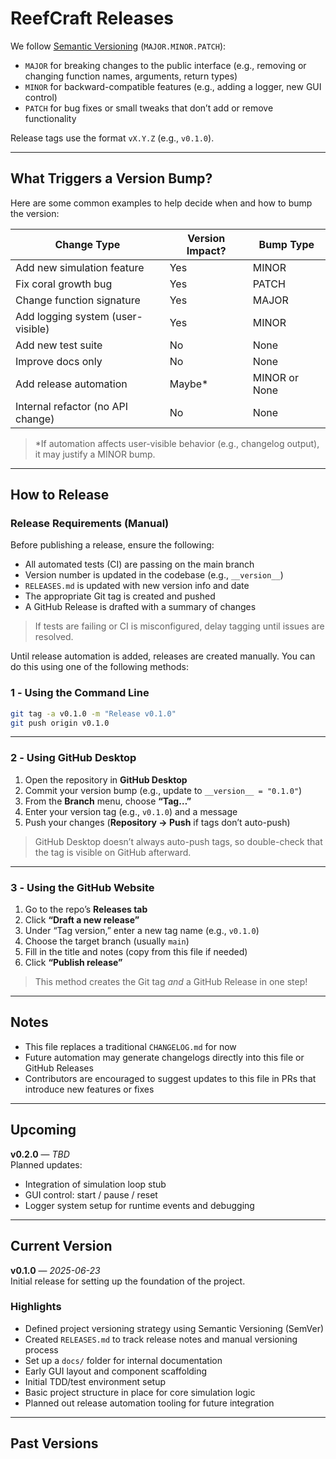 #  ReefCraft Releases

We follow [Semantic Versioning](https://semver.org/) (`MAJOR.MINOR.PATCH`):

- `MAJOR` for breaking changes to the public interface (e.g., removing or changing function names, arguments, return types)
- `MINOR` for backward-compatible features (e.g., adding a logger, new GUI control)
- `PATCH` for bug fixes or small tweaks that don’t add or remove functionality

Release tags use the format `vX.Y.Z` (e.g., `v0.1.0`).

---

##  What Triggers a Version Bump?

Here are some common examples to help decide when and how to bump the version:

| Change Type                       | Version Impact? | Bump Type |
|-----------------------------------|-----------------|-----------|
| Add new simulation feature        |  Yes            | MINOR     |
| Fix coral growth bug              |  Yes            | PATCH     |
| Change function signature         |  Yes            | MAJOR     |
| Add logging system (user-visible) |  Yes            | MINOR     |
| Add new test suite                |  No             | None      |
| Improve docs only                 |  No             | None      |
| Add release automation            |  Maybe*         | MINOR or None |
| Internal refactor (no API change) |  No             | None      |

> *If automation affects user-visible behavior (e.g., changelog output), it may justify a MINOR bump.

---

##  How to Release

###  Release Requirements (Manual)

Before publishing a release, ensure the following:

- All automated tests (CI) are passing on the main branch
- Version number is updated in the codebase (e.g., `__version__`)
- `RELEASES.md` is updated with new version info and date
- The appropriate Git tag is created and pushed
- A GitHub Release is drafted with a summary of changes

> If tests are failing or CI is misconfigured, delay tagging until issues are resolved.


Until release automation is added, releases are created manually. You can do this using one of the following methods:

### 1️ - Using the Command Line

```bash
git tag -a v0.1.0 -m "Release v0.1.0"
git push origin v0.1.0
```

---

### 2️ - Using GitHub Desktop

1. Open the repository in **GitHub Desktop**
2. Commit your version bump (e.g., update to `__version__ = "0.1.0"`)
3. From the **Branch** menu, choose **“Tag…”**
4. Enter your version tag (e.g., `v0.1.0`) and a message
5. Push your changes (**Repository → Push** if tags don’t auto-push)

>  GitHub Desktop doesn’t always auto-push tags, so double-check that the tag is visible on GitHub afterward.

---

### 3️ - Using the GitHub Website

1. Go to the repo’s **Releases tab**
2. Click **“Draft a new release”**
3. Under “Tag version,” enter a new tag name (e.g., `v0.1.0`)
4. Choose the target branch (usually `main`)
5. Fill in the title and notes (copy from this file if needed)
6. Click **“Publish release”**

> This method creates the Git tag *and* a GitHub Release in one step!

---

##  Notes

- This file replaces a traditional `CHANGELOG.md` for now
- Future automation may generate changelogs directly into this file or GitHub Releases
- Contributors are encouraged to suggest updates to this file in PRs that introduce new features or fixes

---

##  Upcoming

**v0.2.0** — *TBD*  
Planned updates:
- Integration of simulation loop stub
- GUI control: start / pause / reset
- Logger system setup for runtime events and debugging

---

##  Current Version

**v0.1.0** — *2025-06-23*  
Initial release for setting up the foundation of the project.

### Highlights
- Defined project versioning strategy using Semantic Versioning (SemVer)
- Created `RELEASES.md` to track release notes and manual versioning process
- Set up a `docs/` folder for internal documentation
- Early GUI layout and component scaffolding
- Initial TDD/test environment setup
- Basic project structure in place for core simulation logic
- Planned out release automation tooling for future integration

---

## Past Versions
